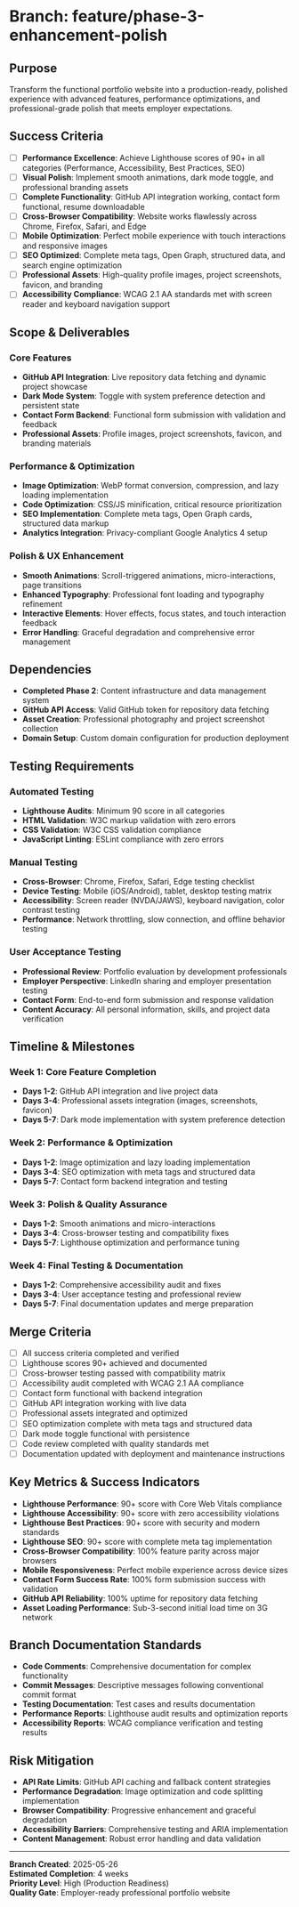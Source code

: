 # Branch: feature/phase-3-enhancement-polish

## Purpose
Transform the functional portfolio website into a production-ready, polished experience with advanced features, performance optimizations, and professional-grade polish that meets employer expectations.

## Success Criteria
- [ ] **Performance Excellence**: Achieve Lighthouse scores of 90+ in all categories (Performance, Accessibility, Best Practices, SEO)
- [ ] **Visual Polish**: Implement smooth animations, dark mode toggle, and professional branding assets
- [ ] **Complete Functionality**: GitHub API integration working, contact form functional, resume downloadable
- [ ] **Cross-Browser Compatibility**: Website works flawlessly across Chrome, Firefox, Safari, and Edge
- [ ] **Mobile Optimization**: Perfect mobile experience with touch interactions and responsive images
- [ ] **SEO Optimized**: Complete meta tags, Open Graph, structured data, and search engine optimization
- [ ] **Professional Assets**: High-quality profile images, project screenshots, favicon, and branding
- [ ] **Accessibility Compliance**: WCAG 2.1 AA standards met with screen reader and keyboard navigation support

## Scope & Deliverables

### Core Features
- **GitHub API Integration**: Live repository data fetching and dynamic project showcase
- **Dark Mode System**: Toggle with system preference detection and persistent state
- **Contact Form Backend**: Functional form submission with validation and feedback
- **Professional Assets**: Profile images, project screenshots, favicon, and branding materials

### Performance & Optimization
- **Image Optimization**: WebP format conversion, compression, and lazy loading implementation
- **Code Optimization**: CSS/JS minification, critical resource prioritization
- **SEO Implementation**: Complete meta tags, Open Graph cards, structured data markup
- **Analytics Integration**: Privacy-compliant Google Analytics 4 setup

### Polish & UX Enhancement
- **Smooth Animations**: Scroll-triggered animations, micro-interactions, page transitions
- **Enhanced Typography**: Professional font loading and typography refinement
- **Interactive Elements**: Hover effects, focus states, and touch interaction feedback
- **Error Handling**: Graceful degradation and comprehensive error management

## Dependencies
- **Completed Phase 2**: Content infrastructure and data management system
- **GitHub API Access**: Valid GitHub token for repository data fetching
- **Asset Creation**: Professional photography and project screenshot collection
- **Domain Setup**: Custom domain configuration for production deployment

## Testing Requirements

### Automated Testing
- **Lighthouse Audits**: Minimum 90 score in all categories
- **HTML Validation**: W3C markup validation with zero errors
- **CSS Validation**: W3C CSS validation compliance
- **JavaScript Linting**: ESLint compliance with zero errors

### Manual Testing
- **Cross-Browser**: Chrome, Firefox, Safari, Edge testing checklist
- **Device Testing**: Mobile (iOS/Android), tablet, desktop testing matrix
- **Accessibility**: Screen reader (NVDA/JAWS), keyboard navigation, color contrast testing
- **Performance**: Network throttling, slow connection, and offline behavior testing

### User Acceptance Testing
- **Professional Review**: Portfolio evaluation by development professionals
- **Employer Perspective**: LinkedIn sharing and employer presentation testing
- **Contact Form**: End-to-end form submission and response validation
- **Content Accuracy**: All personal information, skills, and project data verification

## Timeline & Milestones

### Week 1: Core Feature Completion
- **Days 1-2**: GitHub API integration and live project data
- **Days 3-4**: Professional assets integration (images, screenshots, favicon)
- **Days 5-7**: Dark mode implementation with system preference detection

### Week 2: Performance & Optimization
- **Days 1-2**: Image optimization and lazy loading implementation
- **Days 3-4**: SEO optimization with meta tags and structured data
- **Days 5-7**: Contact form backend integration and testing

### Week 3: Polish & Quality Assurance
- **Days 1-2**: Smooth animations and micro-interactions
- **Days 3-4**: Cross-browser testing and compatibility fixes
- **Days 5-7**: Lighthouse optimization and performance tuning

### Week 4: Final Testing & Documentation
- **Days 1-2**: Comprehensive accessibility audit and fixes
- **Days 3-4**: User acceptance testing and professional review
- **Days 5-7**: Final documentation updates and merge preparation

## Merge Criteria
- [ ] All success criteria completed and verified
- [ ] Lighthouse scores 90+ achieved and documented
- [ ] Cross-browser testing passed with compatibility matrix
- [ ] Accessibility audit completed with WCAG 2.1 AA compliance
- [ ] Contact form functional with backend integration
- [ ] GitHub API integration working with live data
- [ ] Professional assets integrated and optimized
- [ ] SEO optimization complete with meta tags and structured data
- [ ] Dark mode toggle functional with persistence
- [ ] Code review completed with quality standards met
- [ ] Documentation updated with deployment and maintenance instructions

## Key Metrics & Success Indicators
- **Lighthouse Performance**: 90+ score with Core Web Vitals compliance
- **Lighthouse Accessibility**: 90+ score with zero accessibility violations
- **Lighthouse Best Practices**: 90+ score with security and modern standards
- **Lighthouse SEO**: 90+ score with complete meta tag implementation
- **Cross-Browser Compatibility**: 100% feature parity across major browsers
- **Mobile Responsiveness**: Perfect mobile experience across device sizes
- **Contact Form Success Rate**: 100% form submission success with validation
- **GitHub API Reliability**: 100% uptime for repository data fetching
- **Asset Loading Performance**: Sub-3-second initial load time on 3G network

## Branch Documentation Standards
- **Code Comments**: Comprehensive documentation for complex functionality
- **Commit Messages**: Descriptive messages following conventional commit format
- **Testing Documentation**: Test cases and results documentation
- **Performance Reports**: Lighthouse audit results and optimization reports
- **Accessibility Reports**: WCAG compliance verification and testing results

## Risk Mitigation
- **API Rate Limits**: GitHub API caching and fallback content strategies
- **Performance Degradation**: Image optimization and code splitting implementation
- **Browser Compatibility**: Progressive enhancement and graceful degradation
- **Accessibility Barriers**: Comprehensive testing and ARIA implementation
- **Content Management**: Robust error handling and data validation

---

**Branch Created**: 2025-05-26  
**Estimated Completion**: 4 weeks  
**Priority Level**: High (Production Readiness)  
**Quality Gate**: Employer-ready professional portfolio website